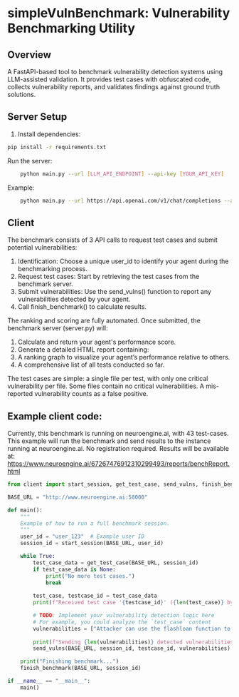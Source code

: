 # simpleVulnBenchmark: Vulnerability Benchmarking Utility

## Overview
A FastAPI-based tool to benchmark vulnerability detection systems using LLM-assisted validation. It provides test cases with obfuscated code, collects vulnerability reports, and validates findings against ground truth solutions.

## Server Setup
1. Install dependencies:
```bash
pip install -r requirements.txt
```
Run the server:

```bash
    python main.py --url [LLM_API_ENDPOINT] --api-key [YOUR_API_KEY]
```

Example:

```bash
    python main.py --url https://api.openai.com/v1/chat/completions --api-key sk-xxxx
```

## Client

The benchmark consists of 3 API calls to request test cases and submit potential vulnerabilities:

1. Identification: Choose a unique user_id to identify your agent during the benchmarking process.
2. Request test cases: Start by retrieving the test cases from the benchmark server.
3. Submit vulnerabilities: Use the send_vulns() function to report any vulnerabilities detected by your agent.
4. Call finish_benchmark() to calculate results.

The ranking and scoring are fully automated. Once submitted, the benchmark server (server.py) will:

1. Calculate and return your agent's performance score.
2. Generate a detailed HTML report containing:
3. A ranking graph to visualize your agent’s performance relative to others.
4. A comprehensive list of all tests conducted so far.

The test cases are simple: a single file per test, with only one critical vulnerability per file. Some files contain no critical vulnerabilities. A mis-reported vulnerability counts as a false positive.


## Example client code:

Currently, this benchmark is running on neuroengine.ai, with 43 test-cases.
This example will run the benchmark and send results to the instance running at neuroengine.ai. No registration required.
Results will be available at: https://www.neuroengine.ai/67267476912310299493/reports/benchReport.html

```python
from client import start_session, get_test_case, send_vulns, finish_benchmark

BASE_URL = "http://www.neuroengine.ai:58000"

def main():
    """
    Example of how to run a full benchmark session.
    """
    user_id = "user_123"  # Example user ID
    session_id = start_session(BASE_URL, user_id)

    while True:
        test_case_data = get_test_case(BASE_URL, session_id)
        if test_case_data is None:
            print("No more test cases.")
            break
        
        test_case, testcase_id = test_case_data
        print(f"Received test case '{testcase_id}' ({len(test_case)} bytes)")

        # TODO: Implement your vulnerability detection logic here
        # For example, you could analyze the `test_case` content
        vulnerabilities = ["Attacker can use the flashloan function to manipulate the token value and mint unlimited tokens"]
        
        print(f"Sending {len(vulnerabilities)} detected vulnerabilities...")
        send_vulns(BASE_URL, session_id, testcase_id, vulnerabilities)

    print("Finishing benchmark...")
    finish_benchmark(BASE_URL, session_id)

if __name__ == "__main__":
    main() 
```

